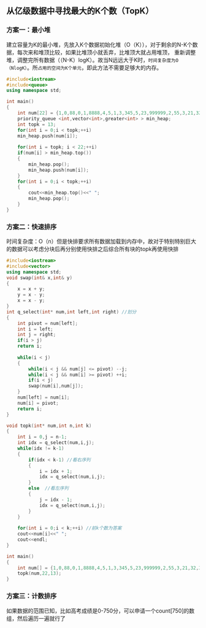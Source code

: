## 从亿级数据中寻找最大的K个数（TopK）
### 方案一：最小堆
建立容量为K的最小堆，先放入K个数据初始化堆（O（K）），对于剩余的N-K个数据，每次来和堆顶比较，如果比堆顶小就丢弃，比堆顶大就占用堆顶，
重新调整堆，调整完所有数据（（N-K）logK）。故当N远远大于K时，`时间复杂度为O（NlogK）`。所`占用的空间为K个单元`，即此方法不需要足够大的内存。
```cpp
#include<iostream>
#include<queue>
using namespace std;

int main()
{
	int num[22] = {1,0,88,0,1,8888,4,5,1,3,345,5,23,999999,2,55,3,21,32,34,23,-11};
	priority_queue <int,vector<int>,greater<int> > min_heap;
	int topk = 13;
	for(int i = 0;i < topk;++i)
	min_heap.push(num[i]);
	
	for(int i = topk; i < 22;++i)
	if(num[i] > min_heap.top())
	{
		min_heap.pop();
		min_heap.push(num[i]);
	}
	for(int i = 0;i < topk;++i)
	{
		cout<<min_heap.top()<<" ";
		min_heap.pop();
	}
}
```

### 方案二：快速排序
时间复杂度：O（n）但是快排要求所有数据加载到内存中，故对于特别特别巨大的数据可以考虑分块后再分别使用快排之后综合所有块的topk再使用快排
```cpp
#include<iostream>
#include<vector>
using namespace std;
void swap(int& x,int& y)
{
	x = x + y;
	y = x - y;
	x = x - y;
}
int q_select(int* num,int left,int right) //划分
{
	int pivot = num[left];
	int i = left;
	int j = right;
	if(i > j)
	return i;
	
	while(i < j)
	{
		while(i < j && num[j] <= pivot) --j;
		while(i < j && num[i] >= pivot) ++i;
		if(i < j)
		swap(num[i],num[j]);
	}
	num[left] = num[i];
	num[i] = pivot;
	return i;
}

void topk(int* num,int n,int k)
{
	int i = 0,j = n-1;
	int idx = q_select(num,i,j);
	while(idx != k-1)
	{
		if(idx < k-1) //看右序列
		{
			i = idx + 1;
			idx = q_select(num,i,j);
		}
		else  //看左序列
		{
			j = idx - 1;
			idx = q_select(num,i,j);
		}
	}
	
	for(int i = 0;i < k;++i) //前k个数为答案
	cout<<num[i]<<" ";
	cout<<endl;
}

int main()
{
	int num[] = {1,0,88,0,1,8888,4,5,1,3,345,5,23,999999,2,55,3,21,32,34,23,-11};
	topk(num,22,13);
}
```

### 方案三：计数排序
如果数据的范围已知，比如高考成绩是0-750分，可以申请一个count[750]的数组，然后遍历一遍就行了
